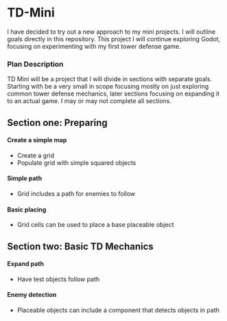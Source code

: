 # TD-Mini
I have decided to try out a new approach to my mini projects. I will outline goals directly in this repository. This project I will continue exploring Godot, focusing on experimenting with my first tower defense game.

### Plan Description
TD Mini will be a project that I will divide in sections with separate goals. Starting with be a very small in scope focusing mostly on just exploring common tower defense mechanics, later sections focusing on expanding it to an actual game. I may or may not complete all sections.

## Section one: Preparing 
#### Create a simple map
- Create a grid
- Populate grid with simple squared objects

#### Simple path
- Grid includes a path for enemies to follow

#### Basic placing
- Grid cells can be used to place a base placeable object

## Section two: Basic TD Mechanics
#### Expand path
- Have test objects follow path

#### Enemy detection
- Placeable objects can include a component that detects objects in path
